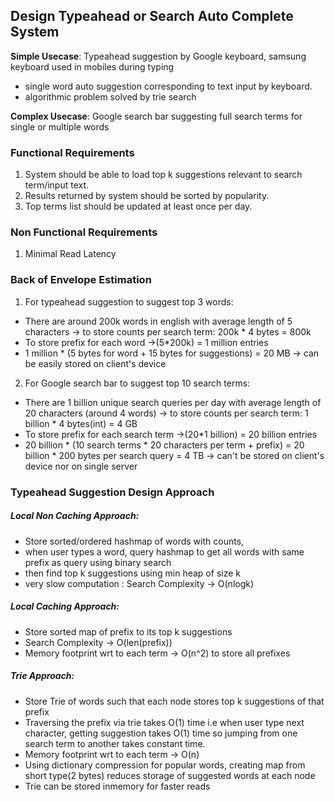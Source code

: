 ## Design Typeahead or Search Auto Complete System
**Simple Usecase**: Typeahead suggestion by Google keyboard, samsung keyboard used in mobiles during typing
- single word auto suggestion corresponding to text input by keyboard. 
- algorithmic problem solved by trie search

**Complex Usecase**: Google search bar suggesting full search terms for single or multiple words

### Functional Requirements
1. System should be able to load top k suggestions relevant to search term/input text.
2. Results returned by system should be sorted by popularity.
3. Top terms list should be updated at least once per day.

### Non Functional Requirements
1. Minimal Read Latency

### Back of Envelope Estimation
1. For typeahead suggestion to suggest top 3 words:
- There are around 200k words in english with average length of 5 characters -> to store counts per search term: 200k * 4 bytes = 800k
- To store prefix for each word ->(5*200k) = 1 million entries
- 1 million * (5 bytes for word  + 15 bytes for suggestions) = 20 MB -> can be easily stored on client's device

2. For Google search bar to suggest top 10 search terms:
- There are 1 billion unique search queries per day with average length of 20 characters (around 4 words) -> to store counts per search term: 1 billion * 4 bytes(int) = 4 GB
- To store prefix for each search term ->(20*1 billion) = 20 billion entries 
- 20 billion * (10 search terms * 20 characters per term + prefix) = 20 billion * 200 bytes per search query = 4 TB -> can't be stored on client's device nor on single server

### Typeahead Suggestion Design Approach
##### **Local Non Caching Approach**: 
- Store sorted/ordered hashmap of words with counts,
- when user types a word, query hashmap to get all words with same prefix as query using binary search
- then find top k suggestions using min heap of size k
- very slow computation : Search Complexity -> O(nlogk)

##### **Local Caching Approach**:
- Store sorted map of prefix to its top k suggestions
- Search Complexity -> O(len(prefix))
- Memory footprint wrt to each term -> O(n^2) to store all prefixes

##### **Trie Approach**:
- Store Trie of words such that each node stores top k suggestions of that prefix
- Traversing the prefix via trie takes O(1) time i.e when user type next character, getting suggestion takes O(1) time so jumping from one search term to another takes constant time.
- Memory footprint wrt to each term -> O(n)
- Using dictionary compression for popular words, creating map from short type(2 bytes) reduces storage of suggested words at each node
- Trie can be stored inmemory for faster reads


